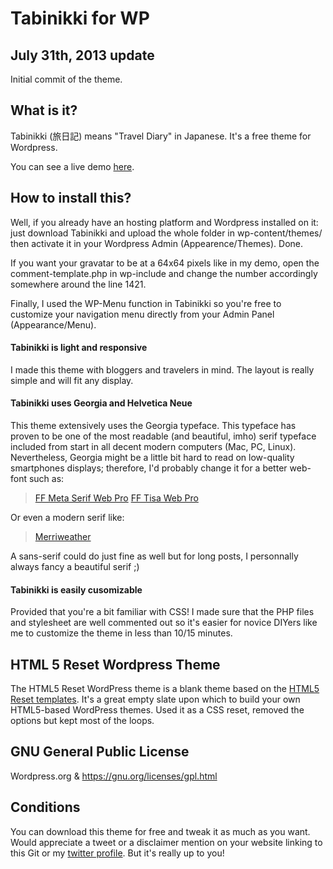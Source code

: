 #  Tabinikki for WP

## July 31th, 2013 update

Initial commit of the theme. 

## What is it?

Tabinikki (旅日記) means "Travel Diary" in Japanese. It's a free theme for Wordpress.  

You can see a live demo [here](http://www.matmm.me/tabinikki/demo/).

## How to install this? 

Well, if you already have an hosting platform and Wordpress installed on it: just download Tabinikki and upload the whole folder in wp-content/themes/ then activate it in your Wordpress Admin (Appearence/Themes). Done. 

If you want your gravatar to be at a 64x64 pixels like in my demo, open the comment-template.php in wp-include and change the number accordingly somewhere around the line 1421. 

Finally, I used the WP-Menu function in Tabinikki so you're free to customize your navigation menu directly from your Admin Panel (Appearance/Menu). 

#### Tabinikki is light and responsive

I made this theme with bloggers and travelers in mind. The layout is really simple and will fit any display. 

#### Tabinikki uses Georgia and Helvetica Neue 

This theme extensively uses the Georgia typeface. This typeface has proven to be one of the most readable (and beautiful, imho) serif typeface included from start in all decent modern computers (Mac, PC, Linux). Nevertheless, Georgia might be a little bit hard to read on low-quality smartphones displays; therefore, I'd probably change it for a better web-font such as: 

> [FF Meta Serif Web Pro](https://typekit.com/fonts/ff-meta-serif-web-pro)
> [FF Tisa Web Pro](https://typekit.com/fonts/ff-tisa-web-pro)

Or even a modern serif like:

> [Merriweather](http://www.fontsquirrel.com/fonts/merriweather)

A sans-serif could do just fine as well but for long posts, I personnally always fancy a beautiful serif ;)

#### Tabinikki is easily cusomizable 

Provided that you're a bit familiar with CSS! I made sure that the PHP files and stylesheet are well commented out so it's easier for novice DIYers like me to customize the theme in less than 10/15 minutes. 

## HTML 5 Reset Wordpress Theme

The HTML5 Reset WordPress theme is a blank theme based on the [HTML5 Reset templates](https://github.com/murtaugh/HTML5-Reset). It's a great empty slate upon which to build your own HTML5-based WordPress themes. Used it as a CSS reset, removed the options but kept most of the loops. 

## GNU General Public License

Wordpress.org & https://gnu.org/licenses/gpl.html

## Conditions

You can download this theme for free and tweak it as much as you want. Would appreciate a tweet or a disclaimer mention on your website linking to this Git or my [twitter profile](http://twitter.com/mx3m). But it's really up to you!